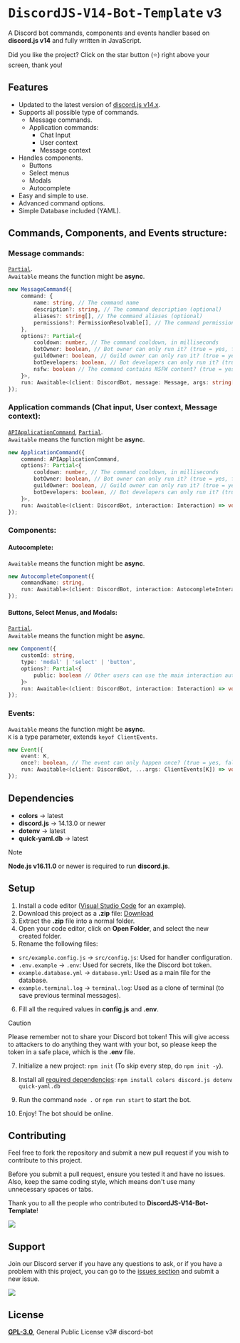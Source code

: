 # <samp>DiscordJS-V14-Bot-Template</samp> v3

A Discord bot commands, components and events handler based on **discord.js v14** and fully written in JavaScript.

Did you like the project? Click on the star button (⭐️) right above your screen, thank you!

## Features
- Updated to the latest version of [discord.js v14.x](https://github.com/discordjs/discord.js/releases).
- Supports all possible type of commands.
    - Message commands.
    - Application commands:
        - Chat Input
        - User context
        - Message context
- Handles components.
    - Buttons
    - Select menus
    - Modals
    - Autocomplete
- Easy and simple to use.
- Advanced command options.
- Simple Database included (YAML).

## Commands, Components, and Events structure:
### Message commands:

[`Partial`](https://www.typescriptlang.org/docs/handbook/utility-types.html#partialtype).<br>
`Awaitable` means the function might be **async**.

```ts
new MessageCommand({
    command: {
        name: string, // The command name
        description?: string, // The command description (optional)
        aliases?: string[], // The command aliases (optional)
        permissions?: PermissionResolvable[], // The command permissions (optional)
    },
    options?: Partial<{
        cooldown: number, // The command cooldown, in milliseconds
        botOwner: boolean, // Bot owner can only run it? (true = yes, false = no)
        guildOwner: boolean, // Guild owner can only run it? (true = yes, false = no)
        botDevelopers: boolean, // Bot developers can only run it? (true = yes, false = no)
        nsfw: boolean // The command contains NSFW content? (true = yes, false = no)
    }>,
    run: Awaitable<(client: DiscordBot, message: Message, args: string[]) => void> // The main function to execute the command
});
```

### Application commands (Chat input, User context, Message context):

[`APIApplicationCommand`](https://discord.com/developers/docs/interactions/application-commands#application-command-object-application-command-structure), [`Partial`](https://www.typescriptlang.org/docs/handbook/utility-types.html#partialtype).<br>
`Awaitable` means the function might be **async**.

```ts
new ApplicationCommand({
    command: APIApplicationCommand,
    options?: Partial<{
        cooldown: number, // The command cooldown, in milliseconds
        botOwner: boolean, // Bot owner can only run it? (true = yes, false = no)
        guildOwner: boolean, // Guild owner can only run it? (true = yes, false = no)
        botDevelopers: boolean, // Bot developers can only run it? (true = yes, false = no)
    }>,
    run: Awaitable<(client: DiscordBot, interaction: Interaction) => void> // The main function to execute the command
});
```

### Components:
#### Autocomplete:

`Awaitable` means the function might be **async**.

```ts
new AutocompleteComponent({
    commandName: string,
    run: Awaitable<(client: DiscordBot, interaction: AutocompleteInteraction) => void> // The main function to execute the command
});
```

#### Buttons, Select Menus, and Modals:

[`Partial`](https://www.typescriptlang.org/docs/handbook/utility-types.html#partialtype).<br>
`Awaitable` means the function might be **async**.

```ts
new Component({
    customId: string,
    type: 'modal' | 'select' | 'button',
    options?: Partial<{
        public: boolean // Other users can use the main interaction author button/select? (true = yes, false = no)
    }>
    run: Awaitable<(client: DiscordBot, interaction: Interaction) => void> // The main function to execute the command
});
```

### Events:

`Awaitable` means the function might be **async**.<br>
`K` is a type parameter, extends `keyof ClientEvents`.

```ts
new Event({
    event: K,
    once?: boolean, // The event can only happen once? (true = yes, false = no)
    run: Awaitable<(client: DiscordBot, ...args: ClientEvents[K]) => void>
});
```

## Dependencies
- **colors** → latest
- **discord.js** → 14.13.0 or newer
- **dotenv** → latest
- **quick-yaml.db** → latest

> [!NOTE]
> **Node.js v16.11.0** or newer is required to run **discord.js**.

## Setup
1. Install a code editor ([Visual Studio Code](https://code.visualstudio.com/Download) for an example).
2. Download this project as a **.zip** file: [Download](https://github.com/TFAGaming/DiscordJS-V14-Bot-Template/archive/refs/heads/main.zip)
3. Extract the **.zip** file into a normal folder.
4. Open your code editor, click on **Open Folder**, and select the new created folder.
5. Rename the following files:

- `src/example.config.js` → `src/config.js`: Used for handler configuration.
- `.env.example` → `.env`: Used for secrets, like the Discord bot token.
- `example.database.yml` → `database.yml`: Used as a main file for the database.
- `example.terminal.log` → `terminal.log`: Used as a clone of terminal (to save previous terminal messages).

6. Fill all the required values in **config.js** and **.env**.

> [!CAUTION]
> Please remember not to share your Discord bot token! This will give access to attackers to do anything they want with your bot, so please keep the token in a safe place, which is the **.env** file.

7. Initialize a new project: `npm init` (To skip every step, do `npm init -y`).
8. Install all [required dependencies](#dependencies): `npm install colors discord.js dotenv quick-yaml.db`

9. Run the command `node .` or `npm run start` to start the bot.
10. Enjoy! The bot should be online.

## Contributing
Feel free to fork the repository and submit a new pull request if you wish to contribute to this project.

Before you submit a pull request, ensure you tested it and have no issues. Also, keep the same coding style, which means don't use many unnecessary spaces or tabs.

Thank you to all the people who contributed to **DiscordJS-V14-Bot-Template**!

<img src="https://contrib.rocks/image?repo=TFAGaming/DiscordJS-V14-Bot-Template">

## Support
Join our Discord server if you have any questions to ask, or if you have a problem with this project, you can go to the [issues section](https://github.com/TFAGaming/DiscordJS-V14-Bot-Template/issues) and submit a new issue.

<a href="https://discord.gg/E6VFACWu5V">
  <img src="https://discord.com/api/guilds/918611797194465280/widget.png?style=banner3">
</a>

## License
[**GPL-3.0**](./LICENSE), General Public License v3#   d i s c o r d - b o t  
 